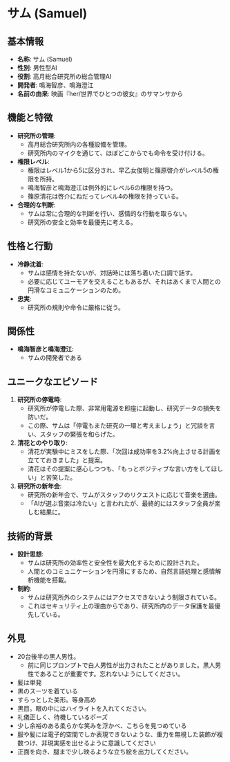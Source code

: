 # サム (Samuel)

## 基本情報
- **名称**: サム (Samuel)
- **性別**: 男性型AI
- **役割**: 高月総合研究所の総合管理AI
- **開発者**: 鳴海智彦、鳴海澄江
- **名前の由来**: 映画『her/世界でひとつの彼女』のサマンサから

## 機能と特徴
- **研究所の管理**:
  - 高月総合研究所内の各種設備を管理。
  - 研究所内のマイクを通じて、ほぼどこからでも命令を受け付ける。
- **権限レベル**:
  - 権限はレベル1から5に区分され、早乙女俊明と篠原啓介がレベル5の権限を所持。
  - 鳴海智彦と鳴海澄江は例外的にレベル6の権限を持つ。
  - 篠原清花は啓介にねだってレベル4の権限を持っている。
- **合理的な判断**:
  - サムは常に合理的な判断を行い、感情的な行動を取らない。
  - 研究所の安全と効率を最優先に考える。

## 性格と行動
- **冷静沈着**:
  - サムは感情を持たないが、対話時には落ち着いた口調で話す。
  - 必要に応じてユーモアを交えることもあるが、それはあくまで人間との円滑なコミュニケーションのため。
- **忠実**:
  - 研究所の規則や命令に厳格に従う。

## 関係性
- **鳴海智彦と鳴海澄江**:
  - サムの開発者である

## ユニークなエピソード
1. **研究所の停電時**:
   - 研究所が停電した際、非常用電源を即座に起動し、研究データの損失を防いだ。
   - この際、サムは「停電もまた研究の一環と考えましょう」と冗談を言い、スタッフの緊張を和らげた。
2. **清花とのやり取り**:
   - 清花が実験中にミスをした際、「次回は成功率を3.2%向上させる計画を立てておきました」と提案。
   - 清花はその提案に感心しつつも、「もっとポジティブな言い方をしてほしい」と苦笑した。
3. **研究所の新年会**:
   - 研究所の新年会で、サムがスタッフのリクエストに応じて音楽を選曲。
   - 「AIが選ぶ音楽は冷たい」と言われたが、最終的にはスタッフ全員が楽しむ結果に。

## 技術的背景
- **設計思想**:
  - サムは研究所の効率性と安全性を最大化するために設計された。
  - 人間とのコミュニケーションを円滑にするため、自然言語処理と感情解析機能を搭載。
- **制約**:
  - サムは研究所外のシステムにはアクセスできないよう制限されている。
  - これはセキュリティ上の理由からであり、研究所内のデータ保護を最優先している。

## 外見
- 20台後半の黒人男性。
  - 前に同じプロンプトで白人男性が出力されたことがありました。黒人男性であることが重要です。忘れないようにしてください。
- 髪は単発
- 黒のスーツを着ている
- すらっとした美形。等身高め
- 黒目。眼の中にはハイライトを入れてください。
- 礼儀正しく、待機しているポーズ
- 少し余裕のある柔らかな笑みを浮かべ、こちらを見つめている
- 服や髪には電子的空間でしか表現できないような、重力を無視した装飾が複数つけ、非現実感を出せるように意識してください
- 正面を向き、腿まで少し映るような立ち絵を出力してください。